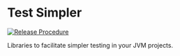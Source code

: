 # Test Simpler

[![Release Procedure](https://github.com/Code-Simpler/Test-Simpler/actions/workflows/release-push.yml/badge.svg)](https://github.com/Code-Simpler/Test-Simpler/actions/workflows/release-push.yml)

Libraries to facilitate simpler testing in your JVM projects.